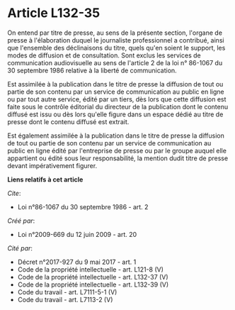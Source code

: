 # Article L132-35

On entend par titre de presse, au sens de la présente section, l'organe de presse à l'élaboration duquel le journaliste
professionnel a contribué, ainsi que l'ensemble des déclinaisons du titre, quels qu'en soient le support, les modes de
diffusion et de consultation. Sont exclus les services de communication audiovisuelle au sens de l'article 2 de la loi n°
86-1067 du 30 septembre 1986 relative à la liberté de communication. 

Est assimilée à la publication dans le titre de presse la diffusion de tout ou partie de son contenu par un service de
communication au public en ligne ou par tout autre service, édité par un tiers, dès lors que cette diffusion est faite sous
le contrôle éditorial du directeur de la publication dont le contenu diffusé est issu ou dès lors qu'elle figure dans un
espace dédié au titre de presse dont le contenu diffusé est extrait. 

Est également assimilée à la publication dans le titre de presse la diffusion de tout ou partie de son contenu par un service
de communication au public en ligne édité par l'entreprise de presse ou par le groupe auquel elle appartient ou édité sous
leur responsabilité, la mention dudit titre de presse devant impérativement figurer.

**Liens relatifs à cet article**

_Cite_:

  - Loi n°86-1067 du 30 septembre 1986 - art. 2

_Créé par_:

  - Loi n°2009-669 du 12 juin 2009 - art. 20

_Cité par_:

  - Décret n°2017-927 du 9 mai 2017 - art. 1
  - Code de la propriété intellectuelle - art. L121-8 (V)
  - Code de la propriété intellectuelle - art. L132-37 (V)
  - Code de la propriété intellectuelle - art. L132-39 (V)
  - Code du travail - art. L7111-5-1 (V)
  - Code du travail - art. L7113-2 (V)
